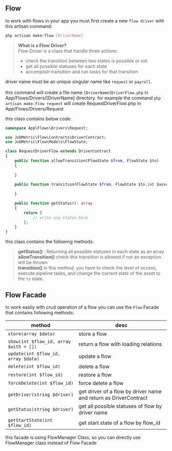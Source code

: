 ## Flow

to work with flows in your app you must first create a new `flow driver` with this artisan command:

```bash
php artisan make:flow [DriverName]
```

> **What is a Flow Driver?**<br>
> Flow Driver is a class that handle three actions:
> - check the transition between two states is possible or not
> - get all possible statuses for each state
> - accomplish transition and run tasks for that transition
>
driver name must be an unique singular name like `request` or `payroll`.<br><br>
this command will create a file name `[DriverName]DriverFlow.php` in App/Flows/Drivers/[DriverName] directory.
for example the command `php artisan make:flow request` will create RequestDriverFlow.php in App/Flows/Drivers/Request

this class contains below code:

```php
namespace App\Flows\Drivers\Request;

use JobMetric\Flow\Contracts\DriverContract;
use JobMetric\Flow\Models\FlowState;

class RequestDriverFlow extends DriverContract
{
    public function allowTransition(FlowState $from, FlowState $to)
    {
        
    }
    
    public function transition(FlowState $from, FlowState $to,int $assetId){
        
    }

    public function getStatus(): array
    {
        return [
            // write any status here
        ];
    }
}
```

this class contains the following methods:
>
>**getStatus()** : Returning all possible statuses in each state as an array  
> **allowTransition()** check this transition is allowed if not an exception will be thrown  
> **transition()** in this method, you have to check the level of access, execute pipeline tasks, and change the current state of the asset to the `to` state.

## Flow Facade

to work easily with crud operation of a flow you can use the `Flow` Facade that contains following methods:

| method                                 | desc                                                             | 
|----------------------------------------|------------------------------------------------------------------|
| `store(array $data)`                   | store a flow                                                     | 
| `show(int $flow_id, array $with = [])` | return a flow with loading relations                             | 
| `update(int $flow_id, array $data)`    | update a flow                                                    | 
| `delete(int $flow_id)`                 | delete a flow                                                    | 
| `restore(int $flow_id)`                | restore a flow                                                   |
| `forceDelete(int $flow_id)`            | force delete a flow                                              |
| `getDriver(string $driver)`            | get driver of a flow by driver name and return as DriverContract |
| `getStatus(string $driver)`            | get all possible statuses of flow by driver name                 |
| `getStartState(int $flow_id)`          | get start state of a flow by flow_id                             |

this facade is using FlowManager Class, so you can directly use FlowManager class instead of Flow Facade
